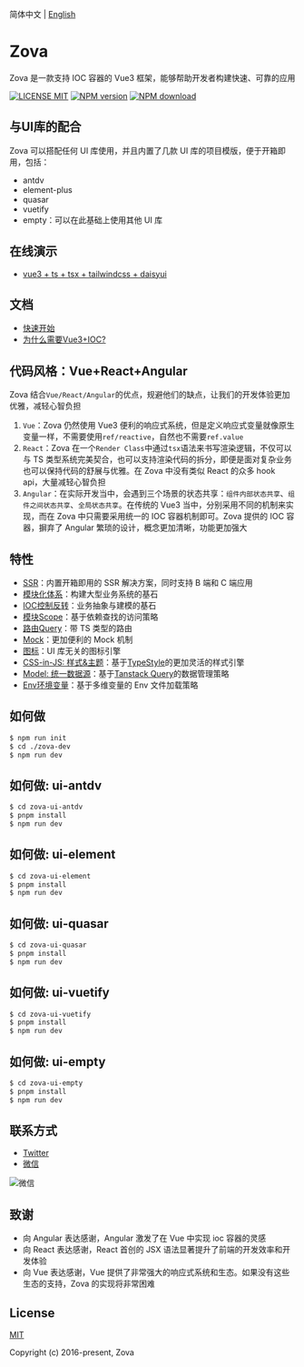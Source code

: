 简体中文 | [English](./README.md)

# Zova

Zova 是一款支持 IOC 容器的 Vue3 框架，能够帮助开发者构建快速、可靠的应用

[![LICENSE MIT][license-image]][license-url]
[![NPM version][npm-image]][npm-url]
[![NPM download][download-image]][download-url]

[license-image]: https://img.shields.io/badge/license-MIT-blue.svg
[license-url]: https://github.com/cabloy/zova/blob/master/LICENSE
[npm-image]: https://img.shields.io/npm/v/zova.svg?style=flat-square
[npm-url]: https://npmjs.com/package/zova
[download-image]: https://img.shields.io/npm/dm/zova?color=orange&label=npm%20downloads
[download-url]: https://npmjs.com/package/zova

## 与UI库的配合

Zova 可以搭配任何 UI 库使用，并且内置了几款 UI 库的项目模版，便于开箱即用，包括：

- antdv
- element-plus
- quasar
- vuetify
- empty：可以在此基础上使用其他 UI 库

## 在线演示

- [vue3 + ts + tsx + tailwindcss + daisyui](https://zova.js.org/zova-demo/)

## 文档

- [快速开始](https://zova.js.org/zh/guide/start/introduction.html)
- [为什么需要Vue3+IOC?](https://zova.js.org/zh/guide/start/why.html)

## 代码风格：Vue+React+Angular

Zova 结合`Vue/React/Angular`的优点，规避他们的缺点，让我们的开发体验更加优雅，减轻心智负担

1. `Vue`：Zova 仍然使用 Vue3 便利的响应式系统，但是定义响应式变量就像原生变量一样，不需要使用`ref/reactive`，自然也不需要`ref.value`
2. `React`：Zova 在一个`Render Class`中通过`tsx`语法来书写渲染逻辑，不仅可以与 TS 类型系统完美契合，也可以支持渲染代码的拆分，即便是面对复杂业务也可以保持代码的舒展与优雅。在 Zova 中没有类似 React 的众多 hook api，大量减轻心智负担
3. `Angular`：在实际开发当中，会遇到三个场景的状态共享：`组件内部状态共享`、`组件之间状态共享`、`全局状态共享`。在传统的 Vue3 当中，分别采用不同的机制来实现，而在 Zova 中只需要采用统一的 IOC 容器机制即可。Zova 提供的 IOC 容器，摒弃了 Angular 繁琐的设计，概念更加清晰，功能更加强大

## 特性

- [SSR](https://zova.js.org/zh/guide/techniques/ssr/introduction.html)：内置开箱即用的 SSR 解决方案，同时支持 B 端和 C 端应用
- [模块化体系](https://zova.js.org/zh/guide/essentials/modularization/module.html)：构建大型业务系统的基石
- [IOC控制反转](https://zova.js.org/zh/guide/essentials/ioc/introduction.html)：业务抽象与建模的基石
- [模块Scope](https://zova.js.org/zh/guide/essentials/scope/introduction.html)：基于依赖查找的访问策略
- [路由Query](https://zova.js.org/zh/guide/techniques/router/route-query.html)：带 TS 类型的路由
- [Mock](https://zova.js.org/zh/guide/techniques/mock/introduction.html)：更加便利的 Mock 机制
- [图标](https://zova.js.org/zh/guide/techniques/icon/icon-engine.html)：UI 库无关的图标引擎
- [CSS-in-JS: 样式&主题](https://zova.js.org/zh/guide/techniques/css-in-js/introduction.html)：基于[TypeStyle](https://github.com/typestyle/typestyle)的更加灵活的样式引擎
- [Model: 统一数据源](https://zova.js.org/zh/guide/techniques/model/introduction.html)：基于[Tanstack Query](https://tanstack.com/query/latest/docs/framework/vue/overview)的数据管理策略
- [Env环境变量](https://zova.js.org/zh/guide/techniques/env/introduction.html)：基于多维变量的 Env 文件加载策略

## 如何做

```bash
$ npm run init
$ cd ./zova-dev
$ npm run dev
```

## 如何做: ui-antdv

```bash
$ cd zova-ui-antdv
$ pnpm install
$ npm run dev
```

## 如何做: ui-element

```bash
$ cd zova-ui-element
$ pnpm install
$ npm run dev
```

## 如何做: ui-quasar

```bash
$ cd zova-ui-quasar
$ pnpm install
$ npm run dev
```

## 如何做: ui-vuetify

```bash
$ cd zova-ui-vuetify
$ pnpm install
$ npm run dev
```

## 如何做: ui-empty

```bash
$ cd zova-ui-empty
$ pnpm install
$ npm run dev
```

## 联系方式

- [Twitter](https://twitter.com/zhennann2024)
- [微信](./zova-docs/zh/assets/img/wx-zhennann.jpg)

![微信](./zova-docs/zh/assets/img/wx-zhennann.jpg)

## 致谢

- 向 Angular 表达感谢，Angular 激发了在 Vue 中实现 ioc 容器的灵感
- 向 React 表达感谢，React 首创的 JSX 语法显著提升了前端的开发效率和开发体验
- 向 Vue 表达感谢，Vue 提供了非常强大的响应式系统和生态。如果没有这些生态的支持，Zova 的实现将非常困难

## License

[MIT](./LICENSE)

Copyright (c) 2016-present, Zova
